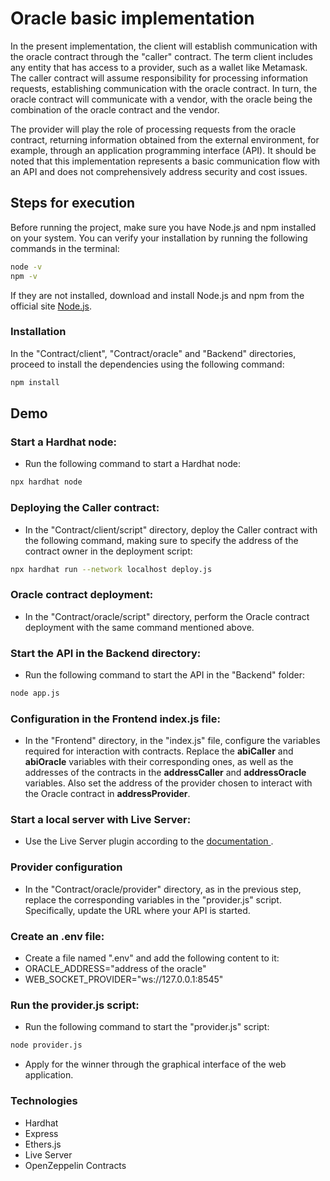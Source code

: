 
# Oracle basic implementation

In the present implementation, the client will establish communication with the oracle contract through the "caller" contract. The term client includes any entity that has access to a provider, such as a wallet like Metamask. The caller contract will assume responsibility for processing information requests, establishing communication with the oracle contract. In turn, the oracle contract will communicate with a vendor, with the oracle being the combination of the oracle contract and the vendor.

The provider will play the role of processing requests from the oracle contract, returning information obtained from the external environment, for example, through an application programming interface (API). It should be noted that this implementation represents a basic communication flow with an API and does not comprehensively address security and cost issues.




## Steps for execution

Before running the project, make sure you have Node.js and npm installed on your system. You can verify your installation by running the following commands in the terminal:

```bash
node -v
npm -v
```

If they are not installed, download and install Node.js and npm from the official site [Node.js](https://nodejs.org/en).

### Installation


In the "Contract/client", "Contract/oracle" and "Backend" directories, proceed to install the dependencies using the following command:

```bash
npm install
```
    
## Demo

### Start a Hardhat node:
- Run the following command to start a Hardhat node:
```bash
npx hardhat node
```
### Deploying the Caller contract:
- In the "Contract/client/script" directory, deploy the Caller contract with the following command, making sure to specify the address of the contract owner in the deployment script:
```bash
npx hardhat run --network localhost deploy.js
```
### Oracle contract deployment:
- In the "Contract/oracle/script" directory, perform the Oracle contract deployment with the same command mentioned above.
### Start the API in the Backend directory:
- Run the following command to start the API in the "Backend" folder:
```bash
node app.js
```
### Configuration in the Frontend index.js file:
- In the "Frontend" directory, in the "index.js" file, configure the variables required for interaction with contracts. Replace the **abiCaller** and **abiOracle** variables with their corresponding ones, as well as the addresses of the contracts in the **addressCaller** and **addressOracle** variables. Also set the address of the provider chosen to interact with the Oracle contract in **addressProvider**.
### Start a local server with Live Server:
- Use the Live Server plugin according to the [documentation ](https://ritwickdey.github.io/vscode-live-server/).
### Provider configuration
- In the "Contract/oracle/provider" directory, as in the previous step, replace the corresponding variables in the "provider.js" script. Specifically, update the URL where your API is started.
### Create an .env file:
- Create a file named ".env" and add the following content to it:
- ORACLE_ADDRESS="address of the oracle"
- WEB_SOCKET_PROVIDER="ws://127.0.0.1:8545"
### Run the provider.js script:
- Run the following command to start the "provider.js" script:
```bash
node provider.js
```
- Apply for the winner through the graphical interface of the web application.
### Technologies

- Hardhat
- Express
- Ethers.js
- Live Server
- OpenZeppelin Contracts

